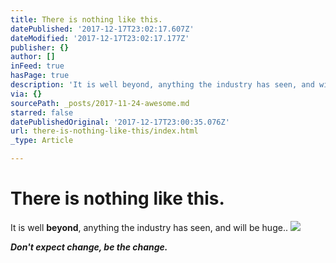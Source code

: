 ```yaml
---
title: There is nothing like this.
datePublished: '2017-12-17T23:02:17.607Z'
dateModified: '2017-12-17T23:02:17.177Z'
publisher: {}
author: []
inFeed: true
hasPage: true
description: 'It is well beyond, anything the industry has seen, and will be huge..'
via: {}
sourcePath: _posts/2017-11-24-awesome.md
starred: false
datePublishedOriginal: '2017-12-17T23:00:35.076Z'
url: there-is-nothing-like-this/index.html
_type: Article

---
```

# There is nothing like this.

It is well **beyond**, anything the industry has seen, and will be huge..
![](https://the-grid-user-content.s3-us-west-2.amazonaws.com/a2c04174-b4cd-4bed-b7db-492baa989cc9.jpg)

_**Don't expect change, be the change.**_